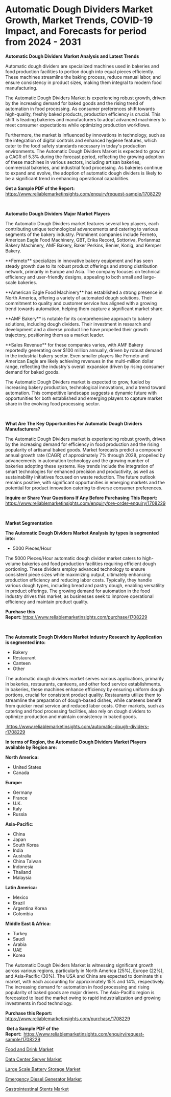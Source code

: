 <p><h1>Automatic Dough Dividers Market Growth, Market Trends, COVID-19 Impact, and Forecasts for period from 2024 - 2031</h1></p><p><strong>Automatic Dough Dividers Market Analysis and Latest Trends</strong></p>
<p><p>Automatic dough dividers are specialized machines used in bakeries and food production facilities to portion dough into equal pieces efficiently. These machines streamline the baking process, reduce manual labor, and ensure consistency in product sizes, making them integral to modern food manufacturing. </p><p>The Automatic Dough Dividers Market is experiencing robust growth, driven by the increasing demand for baked goods and the rising trend of automation in food processing. As consumer preferences shift towards high-quality, freshly baked products, production efficiency is crucial. This shift is leading bakeries and manufacturers to adopt advanced machinery to meet consumer expectations while optimizing production workflows. </p><p>Furthermore, the market is influenced by innovations in technology, such as the integration of digital controls and enhanced hygiene features, which cater to the food safety standards necessary in today's production environments. The Automatic Dough Dividers Market is expected to grow at a CAGR of 5.3% during the forecast period, reflecting the growing adoption of these machines in various sectors, including artisan bakeries, commercial bakeries, and industrial food processing. As bakeries continue to expand and evolve, the adoption of automatic dough dividers is likely to be a significant trend in enhancing operational capabilities.</p></p>
<p><strong>Get a Sample PDF of the Report:&nbsp;</strong> <a href="https://www.reliablemarketinsights.com/enquiry/request-sample/1708229?utm_campaign=1399&utm_medium=2&utm_source=Github&utm_content=ia&utm_term=07102024&utm_id=automatic-dough-dividers">https://www.reliablemarketinsights.com/enquiry/request-sample/1708229</a></p>
<p>&nbsp;</p>
<p><strong>Automatic Dough Dividers Major Market Players</strong></p>
<p><p>The Automatic Dough Dividers market features several key players, each contributing unique technological advancements and catering to various segments of the bakery industry. Prominent companies include Ferneto, American Eagle Food Machinery, GBT, Erika Record, Sottoriva, Porlanmaz Bakery Machinery, AMF Bakery, Baker Perkins, Benier, Konig, and Kemper Bakery.</p><p>**Ferneto** specializes in innovative bakery equipment and has seen steady growth due to its robust product offerings and strong distribution network, primarily in Europe and Asia. The company focuses on technical efficiency and user-friendly designs, appealing to both small and large-scale bakeries.</p><p>**American Eagle Food Machinery** has established a strong presence in North America, offering a variety of automated dough solutions. Their commitment to quality and customer service has aligned with a growing trend towards automation, helping them capture a significant market share.</p><p>**AMF Bakery** is notable for its comprehensive approach to bakery solutions, including dough dividers. Their investment in research and development and a diverse product line have propelled their growth trajectory, positioning them as a market leader. </p><p>**Sales Revenue** for these companies varies, with AMF Bakery reportedly generating over $100 million annually, driven by robust demand in the industrial bakery sector. Even smaller players like Ferneto and American Eagle are likely achieving revenues in the multi-million dollar range, reflecting the industry's overall expansion driven by rising consumer demand for baked goods.</p><p>The Automatic Dough Dividers market is expected to grow, fueled by increasing bakery production, technological innovations, and a trend toward automation. This competitive landscape suggests a dynamic future with opportunities for both established and emerging players to capture market share in the evolving food processing sector.</p></p>
<p>&nbsp;</p>
<p><strong>What Are The Key Opportunities For Automatic Dough Dividers Manufacturers?</strong></p>
<p><p>The Automatic Dough Dividers market is experiencing robust growth, driven by the increasing demand for efficiency in food production and the rising popularity of artisanal baked goods. Market forecasts predict a compound annual growth rate (CAGR) of approximately 7% through 2028, propelled by advancements in automation technology and the growing number of bakeries adopting these systems. Key trends include the integration of smart technologies for enhanced precision and productivity, as well as sustainability initiatives focused on waste reduction. The future outlook remains positive, with significant opportunities in emerging markets and the potential for product innovation catering to diverse consumer preferences.</p></p>
<p><strong>Inquire or Share Your Questions If Any Before Purchasing This Report:</strong> <a href="https://www.reliablemarketinsights.com/enquiry/pre-order-enquiry/1708229?utm_campaign=1399&utm_medium=2&utm_source=Github&utm_content=ia&utm_term=07102024&utm_id=automatic-dough-dividers">https://www.reliablemarketinsights.com/enquiry/pre-order-enquiry/1708229</a></p>
<p>&nbsp;</p>
<p><strong>Market Segmentation</strong></p>
<p><strong>The Automatic Dough Dividers Market Analysis by types is segmented into:</strong></p>
<p><ul><li>5000 Pieces/Hour</li></ul></p>
<p><p>The 5000 Pieces/Hour automatic dough divider market caters to high-volume bakeries and food production facilities requiring efficient dough portioning. These dividers employ advanced technology to ensure consistent piece sizes while maximizing output, ultimately enhancing production efficiency and reducing labor costs. Typically, they handle various dough types, including bread and pastry dough, enabling versatility in product offerings. The growing demand for automation in the food industry drives this market, as businesses seek to improve operational efficiency and maintain product quality.</p></p>
<p><strong>Purchase this Report:&nbsp;</strong><a href="https://www.reliablemarketinsights.com/purchase/1708229?utm_campaign=1399&utm_medium=2&utm_source=Github&utm_content=ia&utm_term=07102024&utm_id=automatic-dough-dividers">https://www.reliablemarketinsights.com/purchase/1708229</a></p>
<p>&nbsp;</p>
<p><strong>The Automatic Dough Dividers Market Industry Research by Application is segmented into:</strong></p>
<p><ul><li>Bakery</li><li>Restaurant</li><li>Canteen</li><li>Other</li></ul></p>
<p><p>The automatic dough dividers market serves various applications, primarily in bakeries, restaurants, canteens, and other food service establishments. In bakeries, these machines enhance efficiency by ensuring uniform dough portions, crucial for consistent product quality. Restaurants utilize them to streamline the preparation of dough-based dishes, while canteens benefit from quicker meal service and reduced labor costs. Other markets, such as catering and food processing facilities, also rely on dough dividers to optimize production and maintain consistency in baked goods.</p></p>
<p><a href="https://www.reliablemarketinsights.com/automatic-dough-dividers-r1708229?utm_campaign=1399&utm_medium=2&utm_source=Github&utm_content=ia&utm_term=07102024&utm_id=automatic-dough-dividers">&nbsp;https://www.reliablemarketinsights.com/automatic-dough-dividers-r1708229</a></p>
<p><strong>In terms of Region, the Automatic Dough Dividers Market Players available by Region are:</strong></p>
<p>
    <p> <strong> North America: </strong>
        <ul>
            <li>United States</li>
            <li>Canada</li>
        </ul>
        </p> 
    <p> <strong> Europe: </strong>
        <ul>
            <li>Germany</li>
            <li>France</li>
            <li>U.K.</li>
            <li>Italy</li>
            <li>Russia</li>
        </ul>
        </p> 
    <p> <strong> Asia-Pacific: </strong>
        <ul>
            <li>China</li>
            <li>Japan</li>
            <li>South Korea</li>
            <li>India</li>
            <li>Australia</li>
            <li>China Taiwan</li>
            <li>Indonesia</li>
            <li>Thailand</li>
            <li>Malaysia</li>
        </ul>
        </p> 
    <p> <strong> Latin America: </strong>
        <ul>
            <li>Mexico</li>
            <li>Brazil</li>
            <li>Argentina Korea</li>
            <li>Colombia</li>
        </ul>
        </p> 
    <p> <strong> Middle East & Africa: </strong>
        <ul>
            <li>Turkey</li>
            <li>Saudi</li>
            <li>Arabia</li>
            <li>UAE</li>
            <li>Korea</li>
        </ul>
    </p>
    </p>
<p><p>The Automatic Dough Dividers Market is witnessing significant growth across various regions, particularly in North America (25%), Europe (22%), and Asia-Pacific (30%). The USA and China are expected to dominate this market, with each accounting for approximately 15% and 14%, respectively. The increasing demand for automation in food processing and rising popularity of baked goods are major drivers. The Asia-Pacific region is forecasted to lead the market owing to rapid industrialization and growing investments in food technology.</p></p>
<p><strong>Purchase this Report: </strong><a href="https://www.reliablemarketinsights.com/purchase/1708229?utm_campaign=1399&utm_medium=2&utm_source=Github&utm_content=ia&utm_term=07102024&utm_id=automatic-dough-dividers">https://www.reliablemarketinsights.com/purchase/1708229</a></p>
<p>&nbsp;<strong>Get a Sample PDF of the Report:&nbsp;&nbsp;</strong><a href="https://www.reliablemarketinsights.com/enquiry/request-sample/1708229?utm_campaign=1399&utm_medium=2&utm_source=Github&utm_content=ia&utm_term=07102024&utm_id=automatic-dough-dividers">https://www.reliablemarketinsights.com/enquiry/request-sample/1708229</a></p>
<p><strong></strong></p>
<p><p><a href="https://www.linkedin.com/pulse/food-drink-market-investigation-industry-evolution-forecast-upaaf?utm_campaign=1399&utm_medium=2&utm_source=Github&utm_content=ia&utm_term=07102024&utm_id=automatic-dough-dividers">Food and Drink Market</a></p><p><a href="https://www.linkedin.com/pulse/insights-data-center-server-market-size-which-expanding-54-fhpgf?utm_campaign=1399&utm_medium=2&utm_source=Github&utm_content=ia&utm_term=07102024&utm_id=automatic-dough-dividers">Data Center Server Market</a></p><p><a href="https://issuu.com/reportprime-2/docs/large-scale-battery-storage-market-_c59abdb207f7d6?utm_campaign=1399&utm_medium=2&utm_source=Github&utm_content=ia&utm_term=07102024&utm_id=automatic-dough-dividers">Large Scale Battery Storage Market</a></p><p><a href="https://issuu.com/reportprime-2/docs/emergency-diesel-generator-market-s_a0cd9a0f01a350?utm_campaign=1399&utm_medium=2&utm_source=Github&utm_content=ia&utm_term=07102024&utm_id=automatic-dough-dividers">Emergency Diesel Generator Market</a></p><p><a href="https://www.linkedin.com/pulse/gastrointestinal-stents-market-global-insights-regional-zhotf?utm_campaign=1399&utm_medium=2&utm_source=Github&utm_content=ia&utm_term=07102024&utm_id=automatic-dough-dividers">Gastrointestinal Stents Market</a></p></p>